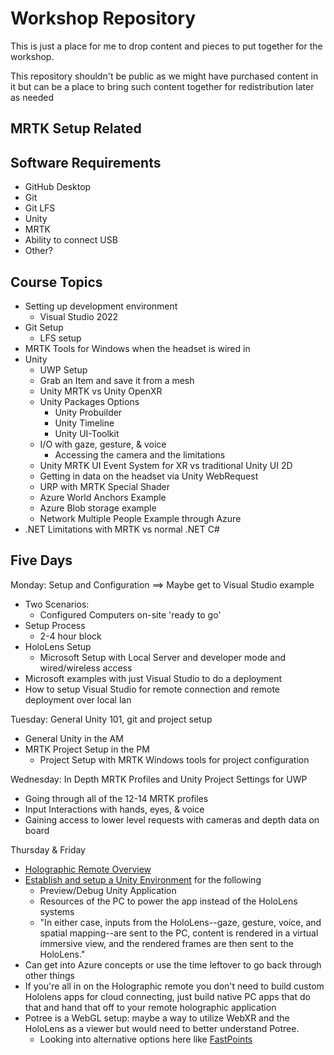 # Workshop Repository

This is just a place for me to drop content and pieces to put together for the workshop.

This repository shouldn't be public as we might have purchased content in it but can be a place to bring such content together for redistribution later as needed

## MRTK Setup Related

## Software Requirements

* GitHub Desktop
* Git
* Git LFS
* Unity
* MRTK
* Ability to connect USB
* Other?

## Course Topics

* Setting up development environment
  * Visual Studio 2022
* Git Setup
  * LFS setup
* MRTK Tools for Windows when the headset is wired in
* Unity
  * UWP Setup
  * Grab an Item and save it from a mesh
  * Unity MRTK vs Unity OpenXR
  * Unity Packages Options
    * Unity Probuilder
    * Unity Timeline
    * Unity UI-Toolkit
  * I/O with gaze, gesture, & voice
    * Accessing the camera and the limitations
  * Unity MRTK UI Event System for XR vs traditional Unity UI 2D
  * Getting in data on the headset via Unity WebRequest
  * URP with MRTK Special Shader
  * Azure World Anchors Example
  * Azure Blob storage example
  * Network Multiple People Example through Azure
* .NET Limitations with MRTK vs normal .NET C#

## Five Days

Monday: Setup and Configuration ==> Maybe get to Visual Studio example

* Two Scenarios:
  * Configured Computers on-site 'ready to go'
* Setup Process
  * 2-4 hour block
* HoloLens Setup
  * Microsoft Setup with Local Server and developer mode and wired/wireless access
* Microsoft examples with just Visual Studio to do a deployment
* How to setup Visual Studio for remote connection and remote deployment over local lan

Tuesday: General Unity 101, git and project setup

* General Unity in the AM
* MRTK Project Setup in the PM
  * Project Setup with MRTK Windows tools for project configuration

Wednesday: In Depth MRTK Profiles and Unity Project Settings for UWP

* Going through all of the 12-14 MRTK profiles
* Input Interactions with hands, eyes, & voice
* Gaining access to lower level requests with cameras and depth data on board

Thursday & Friday

* [Holographic Remote Overview](https://learn.microsoft.com/en-us/windows/mixed-reality/develop/native/holographic-remoting-overview)
* [Establish and setup a Unity Environment](https://learn.microsoft.com/en-us/windows/mixed-reality/develop/unity/use-pc-resources) for the following
  * Preview/Debug Unity Application
  * Resources of the PC to power the app instead of the HoloLens systems
  * "In either case, inputs from the HoloLens--gaze, gesture, voice, and spatial mapping--are sent to the PC, content is rendered in a virtual immersive view, and the rendered frames are then sent to the HoloLens."
* Can get into Azure concepts or use the time leftover to go back through other things
* If you're all in on the Holographic remote you don't need to build custom Hololens apps for cloud connecting, just build native PC apps that do that and hand that off to your remote holographic application
* Potree is a WebGL setup: maybe a way to utilize WebXR and the HoloLens as a viewer but would need to better understand Potree.
  * Looking into alternative options here like [FastPoints](https://github.com/eliasnd/FastPoints)
